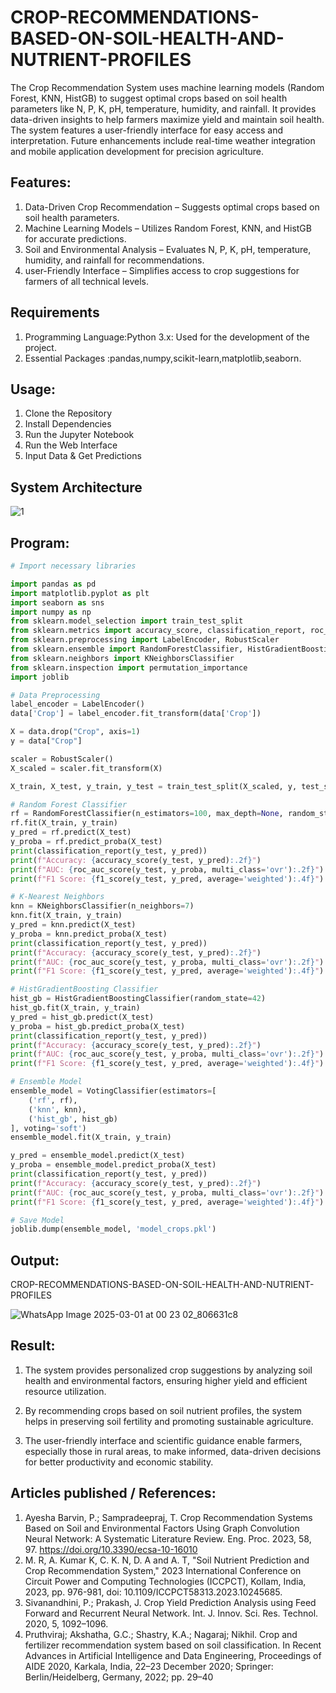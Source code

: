 # CROP-RECOMMENDATIONS-BASED-ON-SOIL-HEALTH-AND-NUTRIENT-PROFILES

The Crop Recommendation System uses machine learning models (Random Forest, KNN, HistGB) to suggest optimal crops based on soil health parameters like N, P, K, pH, temperature, humidity, and rainfall. It provides data-driven insights to help farmers maximize yield and maintain soil health. The system features a user-friendly interface for easy access and interpretation. Future enhancements include real-time weather integration and mobile application development for precision agriculture.


## Features:

1.  Data-Driven Crop Recommendation – Suggests optimal crops based on soil health parameters.
2.  Machine Learning Models – Utilizes Random Forest, KNN, and HistGB for accurate predictions.
3.  Soil and Environmental Analysis – Evaluates N, P, K, pH, temperature, humidity, and rainfall for recommendations.
4.  user-Friendly Interface – Simplifies access to crop suggestions for farmers of all technical levels.




## Requirements

1. Programming Language:Python 3.x: Used for the development of the project.
2. Essential Packages :pandas,numpy,scikit-learn,matplotlib,seaborn.

## Usage:

1. Clone the Repository
2. Install Dependencies
3. Run the Jupyter Notebook
4. Run the Web Interface
5. Input Data & Get Predictions

## System Architecture


![1](https://github.com/user-attachments/assets/c32396f8-4288-4b5e-ac88-6b2146b5aad1)


## Program:
```python
# Import necessary libraries

import pandas as pd
import matplotlib.pyplot as plt
import seaborn as sns
import numpy as np
from sklearn.model_selection import train_test_split
from sklearn.metrics import accuracy_score, classification_report, roc_auc_score, f1_score
from sklearn.preprocessing import LabelEncoder, RobustScaler
from sklearn.ensemble import RandomForestClassifier, HistGradientBoostingClassifier, VotingClassifier
from sklearn.neighbors import KNeighborsClassifier
from sklearn.inspection import permutation_importance
import joblib

# Data Preprocessing
label_encoder = LabelEncoder()
data['Crop'] = label_encoder.fit_transform(data['Crop'])

X = data.drop("Crop", axis=1)
y = data["Crop"]

scaler = RobustScaler()
X_scaled = scaler.fit_transform(X)

X_train, X_test, y_train, y_test = train_test_split(X_scaled, y, test_size=0.2, random_state=42)

# Random Forest Classifier
rf = RandomForestClassifier(n_estimators=100, max_depth=None, random_state=42)
rf.fit(X_train, y_train)
y_pred = rf.predict(X_test)
y_proba = rf.predict_proba(X_test)
print(classification_report(y_test, y_pred))
print(f"Accuracy: {accuracy_score(y_test, y_pred):.2f}")
print(f"AUC: {roc_auc_score(y_test, y_proba, multi_class='ovr'):.2f}")
print(f"F1 Score: {f1_score(y_test, y_pred, average='weighted'):.4f}")

# K-Nearest Neighbors
knn = KNeighborsClassifier(n_neighbors=7)
knn.fit(X_train, y_train)
y_pred = knn.predict(X_test)
y_proba = knn.predict_proba(X_test)
print(classification_report(y_test, y_pred))
print(f"Accuracy: {accuracy_score(y_test, y_pred):.2f}")
print(f"AUC: {roc_auc_score(y_test, y_proba, multi_class='ovr'):.2f}")
print(f"F1 Score: {f1_score(y_test, y_pred, average='weighted'):.4f}")

# HistGradientBoosting Classifier
hist_gb = HistGradientBoostingClassifier(random_state=42)
hist_gb.fit(X_train, y_train)
y_pred = hist_gb.predict(X_test)
y_proba = hist_gb.predict_proba(X_test)
print(classification_report(y_test, y_pred))
print(f"Accuracy: {accuracy_score(y_test, y_pred):.2f}")
print(f"AUC: {roc_auc_score(y_test, y_proba, multi_class='ovr'):.2f}")
print(f"F1 Score: {f1_score(y_test, y_pred, average='weighted'):.4f}")

# Ensemble Model
ensemble_model = VotingClassifier(estimators=[
    ('rf', rf),
    ('knn', knn),
    ('hist_gb', hist_gb)
], voting='soft')
ensemble_model.fit(X_train, y_train)

y_pred = ensemble_model.predict(X_test)
y_proba = ensemble_model.predict_proba(X_test)
print(classification_report(y_test, y_pred))
print(f"Accuracy: {accuracy_score(y_test, y_pred):.2f}")
print(f"AUC: {roc_auc_score(y_test, y_proba, multi_class='ovr'):.2f}")
print(f"F1 Score: {f1_score(y_test, y_pred, average='weighted'):.4f}")

# Save Model
joblib.dump(ensemble_model, 'model_crops.pkl')


```
## Output:
CROP-RECOMMENDATIONS-BASED-ON-SOIL-HEALTH-AND-NUTRIENT-PROFILES

![WhatsApp Image 2025-03-01 at 00 23 02_806631c8](https://github.com/user-attachments/assets/cc4200e9-4912-4e70-bd31-6f4951abe4c3)

## Result:
1.  The system provides personalized crop suggestions by analyzing soil health and environmental factors, ensuring higher yield and efficient resource utilization.

2.  By recommending crops based on soil nutrient profiles, the system helps in preserving soil fertility and promoting sustainable agriculture.

3.  The user-friendly interface and scientific guidance enable farmers, especially those in rural areas, to make informed, data-driven decisions for better productivity and economic stability.

## Articles published / References:
1.  Ayesha Barvin, P.; Sampradeepraj, T. Crop Recommendation Systems Based on Soil and Environmental Factors Using Graph Convolution Neural Network: A Systematic Literature Review. Eng. Proc. 2023, 58, 97. https://doi.org/10.3390/ecsa-10-16010
2.  M. R, A. Kumar K, C. K. N, D. A and A. T, "Soil Nutrient Prediction and Crop Recommendation System," 2023 International Conference on Circuit Power and Computing Technologies (ICCPCT), Kollam, India, 2023, pp. 976-981, doi: 10.1109/ICCPCT58313.2023.10245685.
3.  Sivanandhini, P.; Prakash, J. Crop Yield Prediction Analysis using Feed Forward and Recurrent Neural Network. Int. J. Innov. Sci. Res. Technol. 2020, 5, 1092–1096.
4.  Pruthviraj; Akshatha, G.C.; Shastry, K.A.; Nagaraj; Nikhil. Crop and fertilizer recommendation system based on soil classification. In Recent Advances in Artificial Intelligence and Data Engineering, Proceedings of AIDE 2020, Karkala, India, 22–23 December 2020; Springer: Berlin/Heidelberg, Germany, 2022; pp. 29–40
